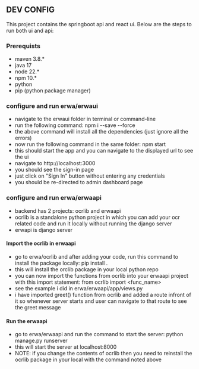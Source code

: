 ## DEV CONFIG ##

This project contains the springboot api and react ui. Below are the steps to run both ui and api:

### Prerequists ###
- maven 3.8.*
- java 17
- node 22.*
- npm 10.*
- python
- pip (python package manager)

### configure and run  erwa/erwaui ###
- navigate to the erwaui folder in terminal or command-line
- run the following command: npm i --save --force
- the above command will install all the dependencies (just ignore all the errors)
- now run the following command in the same folder: npm start
- this should start the app and you can navigate to the displayed url to see the ui
- navigate to http://localhost:3000
- you should see the sign-in page
- just click on "Sign In" button without entering any credentials
- you should be re-directed to admin dashboard page

### configure and run  erwa/erwaapi ###
- backend has 2 projects: ocrlib and erwaapi
- ocrlib is a standalone python project in which you can add your ocr related code and run it locally without running the django server
- erwapi is django server 
#### Import the ocrlib in erwaapi ####
- go to erwa/ocrlib and after adding your code, run this command to install the package locally: pip install .
- this will install the orclib package in your local python repo
- you can now import the functions from ocrlib into your erwaapi project with this import statement: from ocrlib import <func_name>
- see the example i did in erwa/erwaapi/app/views.py
- i have imported greet() function from ocrlib and added a route infront of it so whenever server starts and user can navigate to that route to see the greet message
#### Run the erwaapi ####
- go to erwa/erwaapi and run the command to start the server: python manage.py runserver
- this will start the server at localhost:8000
- NOTE: if you change the contents of ocrlib then you need to reinstall the ocrlib package in your local with the command noted above
